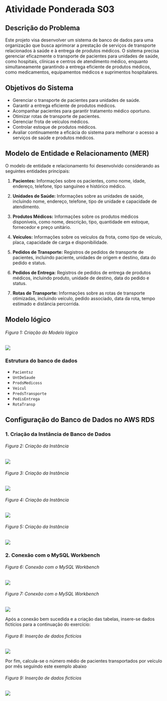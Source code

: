 # Atividade Ponderada S03

## Descrição do Problema

Este projeto visa desenvolver um sistema de banco de dados para uma organização que busca aprimorar a prestação de serviços de transporte relacionados à saúde e à entrega de produtos médicos. O sistema precisa gerenciar eficazmente o transporte de pacientes para unidades de saúde, como hospitais, clínicas e centros de atendimento médico, enquanto simultaneamente garantindo a entrega eficiente de produtos médicos, como medicamentos, equipamentos médicos e suprimentos hospitalares.


## Objetivos do Sistema

- Gerenciar o transporte de pacientes para unidades de saúde.
- Garantir a entrega eficiente de produtos médicos.
- Acompanhar pacientes para garantir tratamento médico oportuno.
- Otimizar rotas de transporte de pacientes.
- Gerenciar frota de veículos médicos.
- Controlar estoque de produtos médicos.
- Avaliar continuamente a eficácia do sistema para melhorar o acesso a serviços de saúde e produtos médicos.

## Modelo de Entidade e Relacionamento (MER)

O modelo de entidade e relacionamento foi desenvolvido considerando as seguintes entidades principais:

1. **Pacientes:** Informações sobre os pacientes, como nome, idade, endereço, telefone, tipo sanguíneo e histórico médico.

2. **Unidades de Saúde:** Informações sobre as unidades de saúde, incluindo nome, endereço, telefone, tipo de unidade e capacidade de atendimento.

3. **Produtos Médicos:** Informações sobre os produtos médicos disponíveis, como nome, descrição, tipo, quantidade em estoque, fornecedor e preço unitário.

4. **Veículos:** Informações sobre os veículos da frota, como tipo de veículo, placa, capacidade de carga e disponibilidade.

5. **Pedidos de Transporte:** Registros de pedidos de transporte de pacientes, incluindo paciente, unidades de origem e destino, data do pedido e status.

6. **Pedidos de Entrega:** Registros de pedidos de entrega de produtos médicos, incluindo produto, unidade de destino, data do pedido e status.

7. **Rotas de Transporte:** Informações sobre as rotas de transporte otimizadas, incluindo veículo, pedido associado, data da rota, tempo estimado e distância percorrida.

## Modelo lógico

<h6> Figura 1: Criação do Modelo lógico </h6>
<img src="./img/imagem1.png">


### Estrutura do banco de dados

- `Pacientsz`
- `UntDeSaude`
- `ProdsMedicoss`
- `Veicul`
- `PredsTransporte`
- `PedisEntrega`
- `RotaTransp`  


## Configuração do Banco de Dados no AWS RDS

### 1. Criação da Instância de Banco de Dados

<h6> Figura 2: Criação da Instância </h6>
<img src="./img/imagem2.png">

<h6> Figura 3: Criação da Instância </h6>
<img src="./img/imagem3.png">

<h6> Figura 4: Criação da Instância </h6>
<img src="./img/imagem4.png">

<h6> Figura 5: Criação da Instância </h6>
<img src="./img/imagem5.png">


### 2. Conexão com o MySQL Workbench

<h6> Figura 6: Conexão com o MySQL Workbench </h6>
<img src="./img/imagem6.png">

<h6> Figura 7: Conexão com o MySQL Workbench </h6>
<img src="./img/imagem7.png">

Após a conexão bem sucedida e a criação das tabelas, insere-se dados fictícios para a continuação do exercício:

<h6> Figura 8: Inserção de dados fictícios </h6>
<img src="./img/imagem8.png">

Por fim, calcula-se o número médio de pacientes transportados por veículo por mês seguindo este exemplo abaixo

<h6> Figura 9: Inserção de dados fictícios </h6>
<img src="./img/imagem9.png">


